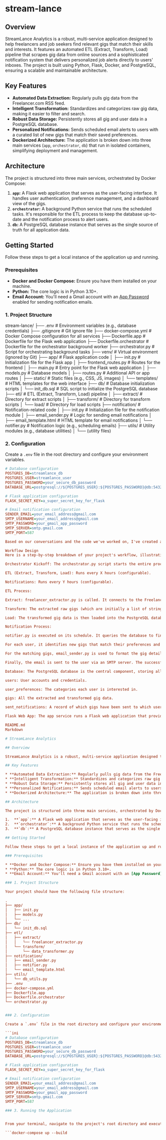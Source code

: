# stream-lance

## Overview

StreamLance Analytics is a robust, multi-service application designed to help freelancers and job seekers find relevant gigs that match their skills and interests. It features an automated ETL (Extract, Transform, Load) pipeline that scrapes gig data from online sources and a sophisticated notification system that delivers personalized job alerts directly to users' inboxes. The project is built using Python, Flask, Docker, and PostgreSQL, ensuring a scalable and maintainable architecture.

## Key Features

* **Automated Data Extraction:** Regularly pulls gig data from the Freelancer.com RSS feed.
* **Intelligent Transformation:** Standardizes and categorizes raw gig data, making it easier to filter and search.
* **Robust Data Storage:** Persistently stores all gig and user data in a PostgreSQL database.
* **Personalized Notifications:** Sends scheduled email alerts to users with a curated list of new gigs that match their saved preferences.
* **Dockerized Architecture:** The application is broken down into three main services (`app`, `orchestrator`, `db`) that run in isolated containers, simplifying deployment and management.

## Architecture

The project is structured into three main services, orchestrated by Docker Compose:

1.  **`app`:** A Flask web application that serves as the user-facing interface. It handles user authentication, preference management, and a dashboard view of the gigs.
2.  **`orchestrator`:** A background Python service that runs the scheduled tasks. It's responsible for the ETL process to keep the database up-to-date and the notification process to alert users.
3.  **`db`:** A PostgreSQL database instance that serves as the single source of truth for all application data.

## Getting Started

Follow these steps to get a local instance of the application up and running.

### Prerequisites

* **Docker and Docker Compose:** Ensure you have them installed on your machine.
* **Python:** The core logic is in Python 3.10+.
* **Email Account:** You'll need a Gmail account with an [App Password](https://support.google.com/accounts/answer/185833?hl=en) enabled for sending notification emails.

### 1. Project Structure

stream-lance/
├── .env                      # Environment variables (e.g., database credentials)
├── .gitignore                # Git ignore file
├── docker-compose.yml        # Docker Compose configuration for all services
├── Dockerfile.app            # Dockerfile for the Flask web application
├── Dockerfile.orchestrator   # Dockerfile for the orchestrator background worker
├── orchestrator.py           # Script for orchestrating background tasks
├── venv/                     # Virtual environment (ignored by Git)
├── app/                      # Flask application code
│   ├── init.py           # Initialization file for the Flask app
│   ├── frontend_routes.py    # Routes for the frontend
│   ├── main.py               # Entry point for the Flask web application
│   ├── models.py             # Database models
│   ├── routes.py             # Additional API or app routes
│   ├── static/               # Static files (e.g., CSS, JS, images)
│   └── templates/            # HTML templates for the web interface
├── db/                       # Database initialization scripts
│   └── init_db.sql           # SQL script to initialize the PostgreSQL database
├── etl/                      # ETL (Extract, Transform, Load) pipeline
│   ├── extract/              # Directory for extract scripts
│   ├── transform/            # Directory for transform scripts
│   └── load/                 # Directory for load scripts
├── notification/             # Notification-related code
│   ├── init.py           # Initialization file for the notification module
│   ├── email_sender.py       # Logic for sending email notifications
│   ├── email_template.html   # HTML template for email notifications
│   └── notifier.py           # Notification logic (e.g., scheduling emails)
├── utils/                    # Utility modules (e.g., database utilities)
│   └── (utility files)

### 2. Configuration

Create a `.env` file in the root directory and configure your environment variables.

```ini
# Database configuration
POSTGRES_DB=streamlance_db
POSTGRES_USER=streamlance_user
POSTGRES_PASSWORD=your_secure_db_password
DATABASE_URL=postgresql://${POSTGRES_USER}:${POSTGRES_PASSWORD}@db:5432/${POSTGRES_DB}

# Flask application configuration
FLASK_SECRET_KEY=a_super_secret_key_for_flask

# Email notification configuration
SENDER_EMAIL=your_email_address@gmail.com
SMTP_USERNAME=your_email_address@gmail.com
SMTP_PASSWORD=your_gmail_app_password
SMTP_SERVER=smtp.gmail.com
SMTP_PORT=587

Based on our conversations and the code we've worked on, I've created a comprehensive response that includes the workflow design, a detailed README, and a professional LinkedIn post about your project.

Workflow Design
Here is a step-by-step breakdown of your project's workflow, illustrating how the different components interact:

Orchestrator Kickoff: The orchestrator.py script starts the entire process. It uses a scheduler to perform two main tasks:

ETL (Extract, Transform, Load): Runs every X hours (configurable).

Notifications: Runs every Y hours (configurable).

ETL Process:

Extract: freelancer_extractor.py is called. It connects to the Freelancer RSS feed (https://www.freelancer.com/rss.xml), fetches the latest gigs, and parses the raw XML data.

Transform: The extracted raw gigs (which are initially a list of strings or basic data) are passed to data_transformer.py. This script cleans the data, categorizes each gig based on its title and description, and formats it into a list of standardized dictionaries.

Load: The transformed gig data is then loaded into the PostgreSQL database. The process uses db.session to check if a gig with the same link already exists. If not, it creates a new Gig object and adds it to the database.

Notification Process:

notifier.py is executed on its schedule. It queries the database to find all active users with set preferences.

For each user, it identifies new gigs that match their preferences and have been added since the last notification run. Crucially, it also checks the sent_notifications table to ensure the same gig isn't sent to the same user more than once.

For the matching gigs, email_sender.py is used to format the gig details into an HTML email using a predefined template.

Finally, the email is sent to the user via an SMTP server. The successful notifications are then recorded in the sent_notifications table in the database to prevent duplicate emails.

Database: The PostgreSQL database is the central component, storing all the core data:

users: User accounts and credentials.

user_preferences: The categories each user is interested in.

gigs: All the extracted and transformed gig data.

sent_notifications: A record of which gigs have been sent to which users.

Flask Web App: The app service runs a Flask web application that provides a user interface. This is where users can sign up, manage their preferences, and potentially view a dashboard of available gigs. It interacts with the database to read and write user and preference data.

README.md
Markdown

# StreamLance Analytics

## Overview

StreamLance Analytics is a robust, multi-service application designed to help freelancers and job seekers find relevant gigs that match their skills and interests. It features an automated ETL (Extract, Transform, Load) pipeline that scrapes gig data from online sources and a sophisticated notification system that delivers personalized job alerts directly to users' inboxes. The project is built using Python, Flask, Docker, and PostgreSQL, ensuring a scalable and maintainable architecture.

## Key Features

* **Automated Data Extraction:** Regularly pulls gig data from the Freelancer.com RSS feed.
* **Intelligent Transformation:** Standardizes and categorizes raw gig data, making it easier to filter and search.
* **Robust Data Storage:** Persistently stores all gig and user data in a PostgreSQL database.
* **Personalized Notifications:** Sends scheduled email alerts to users with a curated list of new gigs that match their saved preferences.
* **Dockerized Architecture:** The application is broken down into three main services (`app`, `orchestrator`, `db`) that run in isolated containers, simplifying deployment and management.

## Architecture

The project is structured into three main services, orchestrated by Docker Compose:

1.  **`app`:** A Flask web application that serves as the user-facing interface. It handles user authentication, preference management, and a dashboard view of the gigs.
2.  **`orchestrator`:** A background Python service that runs the scheduled tasks. It's responsible for the ETL process to keep the database up-to-date and the notification process to alert users.
3.  **`db`:** A PostgreSQL database instance that serves as the single source of truth for all application data.

## Getting Started

Follow these steps to get a local instance of the application up and running.

### Prerequisites

* **Docker and Docker Compose:** Ensure you have them installed on your machine.
* **Python:** The core logic is in Python 3.10+.
* **Email Account:** You'll need a Gmail account with an [App Password](https://support.google.com/accounts/answer/185833?hl=en) enabled for sending notification emails.

### 1. Project Structure

Your project should have the following file structure:

.
├── app/
│   ├── init.py
│   ├── models.py
│   └── ...
├── db/
│   └── init_db.sql
├── etl/
│   ├── extract/
│   │   └── freelancer_extractor.py
│   └── transform/
│       └── data_transformer.py
├── notification/
│   ├── email_sender.py
│   ├── notifier.py
│   └── email_template.html
├── utils/
│   └── db_utils.py
├── .env
├── docker-compose.yml
├── Dockerfile.app
├── Dockerfile.orchestrator
└── orchestrator.py


### 2. Configuration

Create a `.env` file in the root directory and configure your environment variables.

```ini
# Database configuration
POSTGRES_DB=streamlance_db
POSTGRES_USER=streamlance_user
POSTGRES_PASSWORD=your_secure_db_password
DATABASE_URL=postgresql://${POSTGRES_USER}:${POSTGRES_PASSWORD}@db:5432/${POSTGRES_DB}

# Flask application configuration
FLASK_SECRET_KEY=a_super_secret_key_for_flask

# Email notification configuration
SENDER_EMAIL=your_email_address@gmail.com
SMTP_USERNAME=your_email_address@gmail.com
SMTP_PASSWORD=your_gmail_app_password
SMTP_SERVER=smtp.gmail.com
SMTP_PORT=587

### 3. Running the Application


From your terminal, navigate to the project's root directory and execute the following command:

```docker-compose up --build
